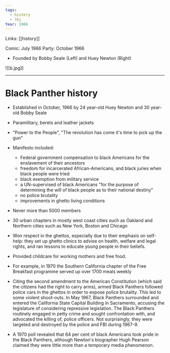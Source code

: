 ```yaml
---
tags:
  - history
  - lbj
Year: 1966
---
```

Links: [[history]]

Comic: July 1966
Party: October 1966

- Founded by Bobby Seale (Left) and Huey Newton (Right)

![[b.jpg]]

---
# Black Panther history

- Established in October, 1966 by 24 year-old Huey Newton and 30 year-old Bobby Seale
- Paramilitary, berets and leather jackets
- "Power to the People", "The revolution has come it's time to pick up the gun"

- Manifesto included:
	- Federal government compensation to black Americans for the enslavement of their ancestors
	- freedom for incarcerated African-Americans, and black juries when black people were tried
	- black exemption from military service
	- a UN-supervised of black Americans "for the purpose of determining the will of black people as to their national destiny"
	- no police brutality 
	- improvements in ghetto living conditions 

- Never more than 5000 members
- 30 urban chapters in mostly west coast cities such as Oakland and Northern cities such as New York, Boston and Chicago
- Won respect in the ghettos, especially due to their emphasis on self-help: they set up ghetto clinics to advise on health, welfare and legal rights, and ran lessons to educate young people in their beliefs. 
- Provided childcare for working mothers and free food.
- ﻿For example, in 1970 the Southern California chapter of the Free Breakfast programme served up over 1700 meals weekly 


- Citing the second amendment to the American Constitution (which said the citizens had the right to carry arms), armed Black Panthers followed police cars in the ghettos in order to expose police brutality. This led to some violent shoot-outs. In May 1967, Black Panthers surrounded and entered the California State Capital Building in Sacramento, accusing the legislature of considering repressive legislation. The Black Panthers routinely engaged in petty crime and sought confrontation with, and advocated the killing of, police officers. Not surprisingly, they were targeted and destroyed by the police and FBI during 1967-9.
- A 1970 poll revealed that 64 per cent of black Americans took pride in the Black Panthers, although Newton's biographer Hugh Pearson claimed they were little more than a temporary media phenomenon.
